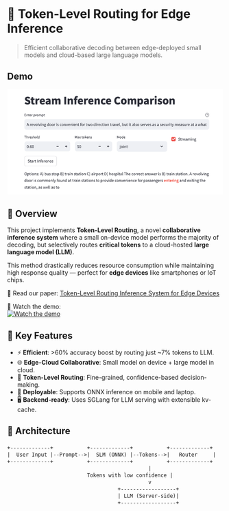 
# 🔀 Token-Level Routing for Edge Inference

> Efficient collaborative decoding between edge-deployed small models and cloud-based large language models.

## Demo
![System Overview](Front_end.png)

## 🧠 Overview

This project implements **Token-Level Routing**, a novel **collaborative inference system** where a small on-device model performs the majority of decoding, but selectively routes **critical tokens** to a cloud-hosted **large language model (LLM)**.

This method drastically reduces resource consumption while maintaining high response quality — perfect for **edge devices** like smartphones or IoT chips.

📄 Read our paper: [Token-Level Routing Inference System for Edge Devices](https://arxiv.org/abs/your-paper-link)

🎥 Watch the demo:  
[![Watch the demo](https://img.youtube.com/vi/Tr_ziV_PJT4/hqdefault.jpg)](https://www.youtube.com/watch?v=Tr_ziV_PJT4)

## 🚀 Key Features

- ⚡ **Efficient**: >60% accuracy boost by routing just ~7% tokens to LLM.
- 🌐 **Edge-Cloud Collaborative**: Small model on device + large model in cloud.
- 🧭 **Token-Level Routing**: Fine-grained, confidence-based decision-making.
- 📱 **Deployable**: Supports ONNX inference on mobile and laptop.
- 🖥️ **Backend-ready**: Uses SGLang for LLM serving with extensible kv-cache.

## 📐 Architecture

```text
+-------------+           +-------------+           +-------------+
|  User Input |--Prompt-->|  SLM (ONNX) |--Tokens-->|   Router     |
+-------------+           +-------------+           +-------------+
                                              |
                          Tokens with low confidence |
                                              v
                                    +------------------+
                                    | LLM (Server-side)|
                                    +------------------+
